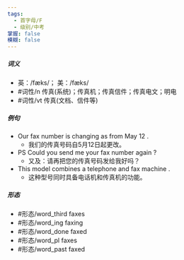 ```yaml
---
tags:
  - 首字母/F
  - 级别/中考
掌握: false
模糊: false
---
```

##### 词义
- 英：/fæks/； 美：/fæks/
- #词性/n  传真(系统)；传真机；传真信件；传真电文；明电
- #词性/vt  传真(文档、信件等)
##### 例句
- Our fax number is changing as from May 12 .
	- 我们的传真号码自5月12日起更改。
- PS Could you send me your fax number again ?
	- 又及：请再把您的传真号码发给我好吗？
- This model combines a telephone and fax machine .
	- 这种型号同时具备电话机和传真机的功能。
##### 形态
- #形态/word_third faxes
- #形态/word_ing faxing
- #形态/word_done faxed
- #形态/word_pl faxes
- #形态/word_past faxed
